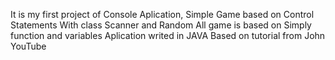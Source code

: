 It is my first project of Console Aplication, 
Simple Game based on Control Statements 
With class Scanner and Random 
All game is based on Simply function and variables
Aplication writed in JAVA
Based on tutorial from John YouTube